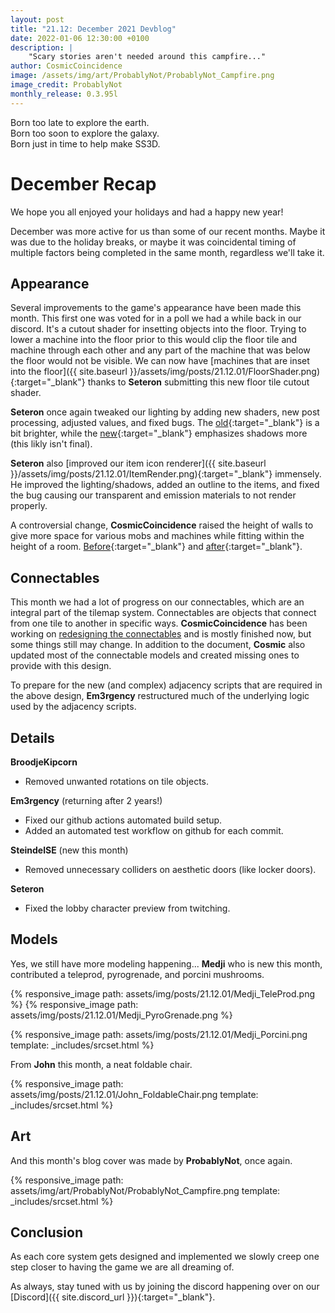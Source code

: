 ```yaml
---
layout: post
title: "21.12: December 2021 Devblog"
date: 2022-01-06 12:30:00 +0100
description: |
    "Scary stories aren't needed around this campfire..."
author: CosmicCoincidence
image: /assets/img/art/ProbablyNot/ProbablyNot_Campfire.png
image_credit: ProbablyNot
monthly_release: 0.3.95l
---
```


Born too late to explore the earth.<br>
Born too soon to explore the galaxy.<br>
Born just in time to help make SS3D.

# December Recap

We hope you all enjoyed your holidays and had a happy new year!

December was more active for us than some of our recent months. Maybe it was due to the holiday breaks, or maybe it was coincidental timing of multiple factors being completed in the same month, regardless we'll take it. 

## Appearance

Several improvements to the game's appearance have been made this month. This first one was voted for in a poll we had a while back in our discord. It's a cutout shader for insetting objects into the floor. Trying to lower a machine into the floor prior to this would clip the floor tile and machine through each other and any part of the machine that was below the floor would not be visible. We can now have [machines that are inset into the floor]({{ site.baseurl }}/assets/img/posts/21.12.01/FloorShader.png){:target="_blank"} thanks to **Seteron** submitting this new floor tile cutout shader.

**Seteron** once again tweaked our lighting by adding new shaders, new post processing, adjusted values, and fixed bugs. The [old](https://user-images.githubusercontent.com/38957910/146114991-d3cfd4ca-df31-432a-a6df-aecce69fadb0.PNG){:target="_blank"} is a bit brighter, while the [new](https://user-images.githubusercontent.com/38957910/146115003-5b76c603-3480-43cc-bd89-734df0795f26.PNG){:target="_blank"} emphasizes shadows more (this likly isn't final).

**Seteron** also [improved our item icon renderer]({{ site.baseurl }}/assets/img/posts/21.12.01/ItemRender.png){:target="_blank"} immensely. He improved the lighting/shadows, added an outline to the items, and fixed the bug causing our transparent and emission materials to not render properly.

A controversial change, **CosmicCoincidence** raised the height of walls to give more space for various mobs and machines while fitting within the height of a room. [Before](https://user-images.githubusercontent.com/41941008/147019311-28dabad8-c6c8-40c7-803a-f80cad13ed3a.png){:target="_blank"} and [after](https://user-images.githubusercontent.com/41941008/147019002-c40195a7-3d6a-497d-ae73-52b97c443732.png){:target="_blank"}.

## Connectables

This month we had a lot of progress on our connectables, which are an integral part of the tilemap system. Connectables are objects that connect from one tile to another in specific ways. **CosmicCoincidence** has been working on [redesigning the connectables](https://docs.google.com/document/d/1ful7_gIJo7e74i9LMQuYMpjZMH2V1aT90mwlrQ0hcgE/edit?usp=sharing) and is mostly finished now, but some things still may change. In addition to the document, **Cosmic** also updated most of the connectable models and created missing ones to provide with this design.

To prepare for the new (and complex) adjacency scripts that are required in the above design, **Em3rgency** restructured much of the underlying logic used by the adjacency scripts.

## Details

**BroodjeKipcorn**
- Removed unwanted rotations on tile objects.

**Em3rgency** (returning after 2 years!)
- Fixed our github actions automated build setup.
- Added an automated test workflow on github for each commit.

**SteindelSE** (new this month)
- Removed unnecessary colliders on aesthetic doors (like locker doors).

**Seteron**
- Fixed the lobby character preview from twitching.

## Models

Yes, we still have more modeling happening... **Medji** who is new this month, contributed a teleprod, pyrogrenade, and porcini mushrooms.

<div class='horizontal-2' markdown='1'>
  {% responsive_image path: assets/img/posts/21.12.01/Medji_TeleProd.png %}
  {% responsive_image path: assets/img/posts/21.12.01/Medji_PyroGrenade.png %}
</div>

{% responsive_image path: assets/img/posts/21.12.01/Medji_Porcini.png template: _includes/srcset.html %}

From **John** this month, a neat foldable chair.

{% responsive_image path: assets/img/posts/21.12.01/John_FoldableChair.png template: _includes/srcset.html %}

## Art

And this month's blog cover was made by **ProbablyNot**, once again.

{% responsive_image path: assets/img/art/ProbablyNot/ProbablyNot_Campfire.png template: _includes/srcset.html %}

## Conclusion

As each core system gets designed and implemented we slowly creep one step closer to having the game we are all dreaming of.

As always, stay tuned with us by joining the discord happening over on our [Discord]({{ site.discord_url }}){:target="_blank"}.
